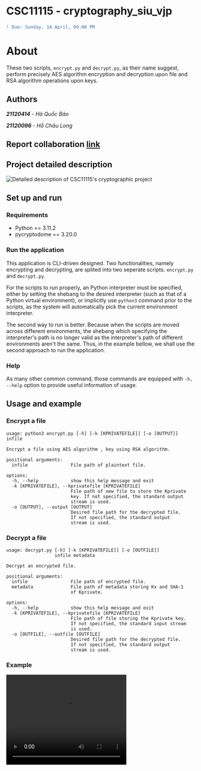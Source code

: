 # CSC11115 - cryptography_siu_vjp

```diff
! Due: Sunday, 14 April, 09:00 PM
```

# About

These two scripts, `encrypt.py` and `decrypt.py`, as their name suggest, perform precisely AES algorithm encryption and decryption upon file and RSA algorithm operations upon keys.    

## Authors
***21120414** - Hà Quốc Bảo*

***21120096** - Hồ Châu Long*

## Report collaboration [link](https://docs.google.com/document/d/1z0BT401Mage-i2W1t0aYn4j23skpkmeDKtINnO6-sJI/edit?usp=sharing)

## Project detailed description
![Detailed description of CSC11115's cryptographic project](https://github.com/21120414/cryptography_siu_vjp/assets/117193418/68c08bb2-257a-4cad-a8d6-8cc800b812c1)

## Set up and run

### Requirements

- Python == 3.11.2
- pycryptodome == 3.20.0

### Run the application

This application is CLI-driven designed. Two functionalities, namely encrypting and decrypting, are splited into two seperate scripts. `encrypt.py` and `decrypt.py`.

For the scripts to run properly, an Python interpreter must be specified, either by setting the shebang to the desired interpreter (such as that of a Python virtual environment), or implicitly use `python3` command prior to the scripts, as the system will automatically pick the current environment interpreter.

The second way to run is better. Because when the scripts are moved across different environments, the shebang which specifying the interpreter's path is no longer valid as the interpreter's path of different environments aren't the same. Thus, in the example bellow, we shall use the second approach to run the application.


### Help

As many other common command, those commands are equipped with `-h, --help` option to provide useful information of usage. 

## Usage and example

### Encrypt a file

```
usage: python3 encrypt.py [-h] [-k [KPRIVATEFILE]] [-o [OUTPUT]] infile

Encrypt a file using AES algorithm , key using RSA algorithm.

positional arguments:
  infile                File path of plaintext file.

options:
  -h, --help            show this help message and exit
  -k [KPRIVATEFILE], --kprivatefile [KPRIVATEFILE]
                        File path of new file to store the Kprivate
                        key. If not specified, the standard output
                        stream is used.
  -o [OUTPUT], --output [OUTPUT]
                        Desired file path for the decrypted file.
                        If not specified, the standard output
                        stream is used.
 ```


### Decrypt a file

```
usage: decrypt.py [-h] [-k [KPRIVATEFILE]] [-o [OUTFILE]]
                  infile metadata

Decrypt an encrypted file.

positional arguments:
  infile                File path of encrypted file.
  metadata              File path of metadata storing Kx and SHA-1
                        of Kprivate.

options:
  -h, --help            show this help message and exit
  -k [KPRIVATEFILE], --kprivatefile [KPRIVATEFILE]
                        File path of file storing the Kprivate key.
                        If not specified, the standard input stream
                        is used.
  -o [OUTFILE], --outfile [OUTFILE]
                        Desired file path for the decrypted file.
                        If not specified, the standard output
                        stream is used.
```

### Example

<video width="320" height="240" controls>
  <source src="assets/example.mp4" type="video/mp4">
</video>
